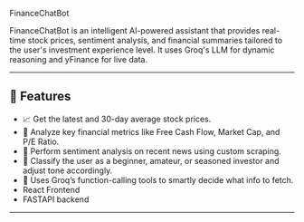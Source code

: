 FinanceChatBot

FinanceChatBot is an intelligent AI-powered assistant that provides real-time stock prices, sentiment analysis, and financial summaries tailored to the user's investment experience level. It uses Groq's LLM for dynamic reasoning and yFinance for live data.

---

## 🚀 Features

- 📈 Get the latest and 30-day average stock prices.
- 🧾 Analyze key financial metrics like Free Cash Flow, Market Cap, and P/E Ratio.
- 📰 Perform sentiment analysis on recent news using custom scraping.
- 🧠 Classify the user as a beginner, amateur, or seasoned investor and adjust tone accordingly.
- 🔧 Uses Groq’s function-calling tools to smartly decide what info to fetch.
- React Frontend
- FASTAPI backend
---
